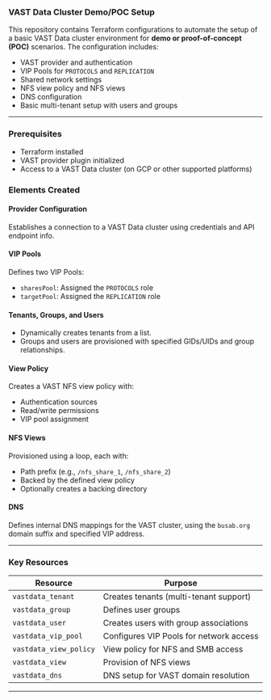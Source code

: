 ### VAST Data Cluster Demo/POC Setup

This repository contains Terraform configurations to automate the setup of a basic VAST Data cluster environment for **demo or proof-of-concept (POC)** scenarios. The configuration includes:

- VAST provider and authentication
- VIP Pools for `PROTOCOLS` and `REPLICATION`
- Shared network settings
- NFS view policy and NFS views
- DNS configuration
- Basic multi-tenant setup with users and groups

---

### Prerequisites
- Terraform installed
- VAST provider plugin initialized
- Access to a VAST Data cluster (on GCP or other supported platforms)

### Elements Created

####  Provider Configuration
Establishes a connection to a VAST Data cluster using credentials and API endpoint info.

####  VIP Pools
Defines two VIP Pools:
- `sharesPool`: Assigned the `PROTOCOLS` role
- `targetPool`: Assigned the `REPLICATION` role

####  Tenants, Groups, and Users
- Dynamically creates tenants from a list.
- Groups and users are provisioned with specified GIDs/UIDs and group relationships.

####  View Policy
Creates a VAST NFS view policy with:
- Authentication sources
- Read/write permissions
- VIP pool assignment

####  NFS Views
Provisioned using a loop, each with:
- Path prefix (e.g., `/nfs_share_1`, `/nfs_share_2`)
- Backed by the defined view policy
- Optionally creates a backing directory

####  DNS
Defines internal DNS mappings for the VAST cluster, using the `busab.org` domain suffix and specified VIP address.

---

###  Key Resources

| Resource               | Purpose                                 |
|------------------------|------------------------------------------|
| `vastdata_tenant`      | Creates tenants (multi-tenant support)   |
| `vastdata_group`       | Defines user groups                      |
| `vastdata_user`        | Creates users with group associations    |
| `vastdata_vip_pool`    | Configures VIP Pools for network access  |
| `vastdata_view_policy` | View policy for NFS and SMB access       |
| `vastdata_view`        | Provision of NFS views                   |
| `vastdata_dns`         | DNS setup for VAST domain resolution     |

---
